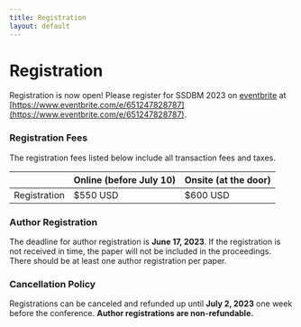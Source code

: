 ```yaml
---
title: Registration
layout: default
---
```


# Registration

Registration is now open! Please register for SSDBM 2023 on [eventbrite](https://www.eventbrite.com/e/651247828787) at [https://www.eventbrite.com/e/651247828787](https://www.eventbrite.com/e/651247828787).

### Registration Fees

The registration fees listed below include all transaction fees and taxes.

|                  | Online (before July 10) | Onsite (at the door)   |
|------------------|-------------------------|------------------------|
| Registration     | $550 USD                | $600 USD               |

### Author Registration
The deadline for author registration is **June 17, 2023**.
If the registration is not received in time, the paper will not be included in the proceedings. 
There should be at least one author registration per paper.

### Cancellation Policy
Registrations can be canceled and refunded up until **July 2, 2023** one week before the conference. **Author registrations are non-refundable.**
